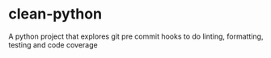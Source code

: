 # clean-python
A python project that explores git pre commit hooks to do linting, formatting, testing and code coverage
